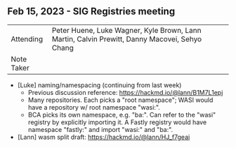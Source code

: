 ## Feb 15, 2023 - SIG Registries meeting

|          |      | 
| -------- | -------- |
| Attending  | Peter Huene, Luke Wagner, Kyle Brown, Lann Martin, Calvin Prewitt, Danny Macovei, Sehyo Chang
| Note Taker | 

* [Luke] naming/namespacing (continuing from last week)
  * Previous discussion reference: https://hackmd.io/@lann/B1M7L1epj
  * Many repositories. Each picks a "root namespace"; WASI would have a repository w/ root namespace "wasi:".
  * BCA picks its own namespace, e.g. "ba:". Can refer to the "wasi" registry by explicitly importing it. A Fastly registry would have namespace "fastly:" and import "wasi:" and "ba:".
* [Lann] wasm split draft: https://hackmd.io/@lann/HJ_f7geai
